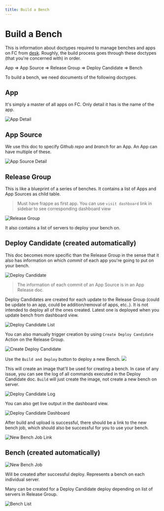 ```yaml
---
title: Build a Bench
---
```


# Build a Bench

This is information about doctypes required to manage benches and apps on FC
from [desk](https://frappecloud.com/app). Roughly, the build process goes
through these doctypes (that you're concerned with) in order.

App => App Source => Release Group => Deploy Candidate => Bench

To build a bench, we need documents of the following doctypes.

## App

It's simply a master of all apps on FC. Only detail it has is the name of the app.

![App Detail](/assets/cloud/images/internal/bench/app.png 'App Detail')

## App Source

We use this doc to specify Github _repo_ and _branch_ for an App. An App can have multiple of these.

![App Source Detail](/assets/cloud/images/internal/bench/app-source.png 'App Source Detail')

## Release Group

This is like a blueprint of a series of benches. It contains a list of Apps and
App Sources as child table.

> Must have frappe as first app.
> You can use `visit dashboard` link in sidebar to see corresponding dashboard view

![Release Group](/assets/cloud/images/internal/bench/release-group.png 'Release Group')

It also contains a list of servers to deploy your bench on.

## Deploy Candidate (created automatically)

This doc becomes more specific than the Release Group in the sense that it also
has information on which _commit_ of each app you're going to put on your
bench.

![Deploy Candidate](/assets/cloud/images/internal/bench/deploy-candidate.png 'Deploy Candidate')

> The information of each commit of an App Source is in an App Release doc.

Deploy Candidates are created for each update to the Release Group (could be
update to an app, could be addition/removal of apps, etc..). It is not intended
to deploy all of the ones created. Latest one is deployed when you update bench
from dashboard view.

![Deploy Candidate List](/assets/cloud/images/internal/bench/deploy-candidate-list.png 'Deploy Candidate List')

You can also manually trigger creation by using `Create Deploy Candidate`
Action on the Release Group.

![Create Deploy Candidate](/assets/cloud/images/internal/bench/create-deploy-candidate.png 'Create Deploy Candidate')

Use the `Build and Deploy` button to deploy a new Bench.
![](/assets/cloud/images/internal/bench/build-and-deploy-button.png)

This will create an image that'll be used for creating a bench. In case of any
issue, you can see the log of all commands executed in the Deploy Candidate
doc. `Build` will just create the image, not create a new bench on server.

![Deploy Candidate Log](/assets/cloud/images/internal/bench/deploy-candidate-log-desk.png)

You can also get live output in the dashboard view.

![Deploy Candidate Dashboard](/assets/cloud/images/internal/bench/deploy-candidate-dashboard.png 'Deploy Candidate Dashboard')

After build and upload is successful, there should be a link to the new bench
job, which should also be successful for you to use your bench.

![New Bench Job Link](/assets/cloud/images/internal/bench/new-bench-job-link.png)

## Bench (created automatically)

![New Bench Job](/assets/cloud/images/internal/bench/new-bench-job.png)

Will be created after successful deploy. Represents a bench on each individual server.

Many can be created for a Deploy Candidate deploy depending on list of servers
in Release Group.

![Bench List](/assets/cloud/images/internal/bench/bench-list.png)
